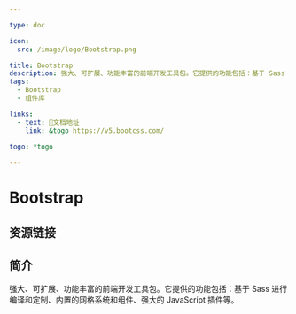 ```yaml
---

type: doc

icon:
  src: /image/logo/Bootstrap.png

title: Bootstrap
description: 强大、可扩展、功能丰富的前端开发工具包。它提供的功能包括：基于 Sass 进行编译和定制、内置的网格系统和组件、强大的 JavaScript 插件等。
tags:
  - Bootstrap
  - 组件库

links:
  - text: 📖文档地址
    link: &togo https://v5.bootcss.com/

togo: *togo

---
```


<ShowLogo />

# Bootstrap

<ShowTags />

<ShowBreadcrumb />

## 资源链接

<ShowLinks />

## 简介

强大、可扩展、功能丰富的前端开发工具包。它提供的功能包括：基于 Sass 进行编译和定制、内置的网格系统和组件、强大的 JavaScript 插件等。
